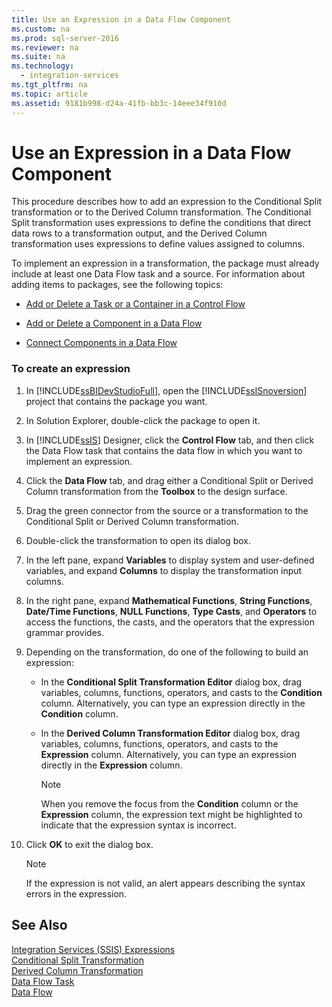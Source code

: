 ```yaml
---
title: Use an Expression in a Data Flow Component
ms.custom: na
ms.prod: sql-server-2016
ms.reviewer: na
ms.suite: na
ms.technology: 
  - integration-services
ms.tgt_pltfrm: na
ms.topic: article
ms.assetid: 9181b998-d24a-41fb-bb3c-14eee34f910d
---
```

# Use an Expression in a Data Flow Component
  This procedure describes how to add an expression to the Conditional Split transformation or to the Derived Column transformation. The Conditional Split transformation uses expressions to define the conditions that direct data rows to a transformation output, and the Derived Column transformation uses expressions to define values assigned to columns.  
  
 To implement an expression in a transformation, the package must already include at least one Data Flow task and a source. For information about adding items to packages, see the following topics:  
  
-   [Add or Delete a Task or a Container in a Control Flow](../../Topics\TopicNameContainA/Add-or-Delete-a-Task-or-a-Container-in-a-Control-Flow.md)  
  
-   [Add or Delete a Component in a Data Flow](../../Topics\TopicNameContainA/Add-or-Delete-a-Component-in-a-Data-Flow.md)  
  
-   [Connect Components in a Data Flow](../../Topics\TopicNameContainA/Connect-Components-in-a-Data-Flow.md)  
  
### To create an expression  
  
1.  In [!INCLUDE[ssBIDevStudioFull](../../Token\Other/ssBIDevStudioFull_md.md)], open the [!INCLUDE[ssISnoversion](../../Token\Other/ssISnoversion_md.md)] project that contains the package you want.  
  
2.  In Solution Explorer, double\-click the package to open it.  
  
3.  In [!INCLUDE[ssIS](../../Token\Other/ssIS_md.md)] Designer, click the **Control Flow** tab, and then click the Data Flow task that contains the data flow in which you want to implement an expression.  
  
4.  Click the **Data Flow** tab, and drag either a Conditional Split or Derived Column transformation from the **Toolbox** to the design surface.  
  
5.  Drag the green connector from the source or a transformation to the Conditional Split or Derived Column transformation.  
  
6.  Double\-click the transformation to open its dialog box.  
  
7.  In the left pane, expand **Variables** to display system and user\-defined variables, and expand **Columns** to display the transformation input columns.  
  
8.  In the right pane, expand **Mathematical Functions**, **String Functions**, **Date\/Time Functions**, **NULL Functions**, **Type Casts**, and **Operators** to access the functions, the casts, and the operators that the expression grammar provides.  
  
9. Depending on the transformation, do one of the following to build an expression:  
  
    -   In the **Conditional Split Transformation Editor** dialog box, drag variables, columns, functions, operators, and casts to the **Condition** column. Alternatively, you can type an expression directly in the **Condition** column.  
  
    -   In the **Derived Column Transformation Editor** dialog box, drag variables, columns, functions, operators, and casts to the **Expression** column. Alternatively, you can type an expression directly in the **Expression** column.  
  
        > [!NOTE]  
        >  When you remove the focus from the **Condition** column or the **Expression** column, the expression text might be highlighted to indicate that the expression syntax is incorrect.  
  
10. Click **OK** to exit the dialog box.  
  
    > [!NOTE]  
    >  If the expression is not valid, an alert appears describing the syntax errors in the expression.  
  
## See Also  
 [Integration Services &#40;SSIS&#41; Expressions](../../Topics\TopicNameNotContainA/Integration-Services--SSIS--Expressions.md)   
 [Conditional Split Transformation](../../Topics\TopicNameNotContainA/Conditional-Split-Transformation.md)   
 [Derived Column Transformation](../../Topics\TopicNameNotContainA/Derived-Column-Transformation.md)   
 [Data Flow Task](../../Topics\TopicNameNotContainA/Data-Flow-Task.md)   
 [Data Flow](../../Topics\TopicNameNotContainA/Data-Flow.md)  
  
  